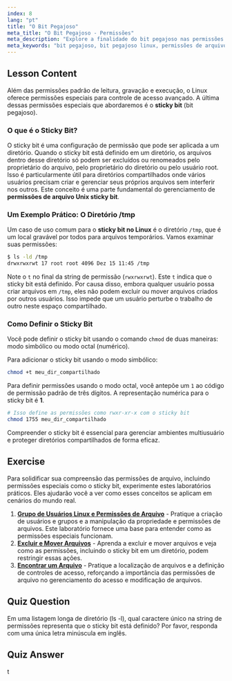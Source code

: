 ```yaml
---
index: 8
lang: "pt"
title: "O Bit Pegajoso"
meta_title: "O Bit Pegajoso - Permissões"
meta_description: "Explore a finalidade do bit pegajoso nas permissões de arquivos Linux e Unix. Aprenda como o bit pegajoso protege arquivos em diretórios compartilhados como /tmp e como configurá-lo usando chmod."
meta_keywords: "bit pegajoso, bit pegajoso linux, permissões de arquivo unix bit pegajoso, chmod +t, diretório /tmp, permissões de arquivo, segurança linux"
---
```


## Lesson Content

Além das permissões padrão de leitura, gravação e execução, o Linux oferece permissões especiais para controle de acesso avançado. A última dessas permissões especiais que abordaremos é o **sticky bit** (bit pegajoso).

### O que é o Sticky Bit?

O sticky bit é uma configuração de permissão que pode ser aplicada a um diretório. Quando o sticky bit está definido em um diretório, os arquivos dentro desse diretório só podem ser excluídos ou renomeados pelo proprietário do arquivo, pelo proprietário do diretório ou pelo usuário root. Isso é particularmente útil para diretórios compartilhados onde vários usuários precisam criar e gerenciar seus próprios arquivos sem interferir nos outros. Este conceito é uma parte fundamental do gerenciamento de **permissões de arquivo Unix sticky bit**.

### Um Exemplo Prático: O Diretório /tmp

Um caso de uso comum para o **sticky bit no Linux** é o diretório `/tmp`, que é um local gravável por todos para arquivos temporários. Vamos examinar suas permissões:

```bash
$ ls -ld /tmp
drwxrwxrwt 17 root root 4096 Dez 15 11:45 /tmp
```

Note o `t` no final da string de permissão (`rwxrwxrwt`). Este `t` indica que o sticky bit está definido. Por causa disso, embora qualquer usuário possa criar arquivos em `/tmp`, eles não podem excluir ou mover arquivos criados por outros usuários. Isso impede que um usuário perturbe o trabalho de outro neste espaço compartilhado.

### Como Definir o Sticky Bit

Você pode definir o sticky bit usando o comando `chmod` de duas maneiras: modo simbólico ou modo octal (numérico).

Para adicionar o sticky bit usando o modo simbólico:

```bash
chmod +t meu_dir_compartilhado
```

Para definir permissões usando o modo octal, você antepõe um `1` ao código de permissão padrão de três dígitos. A representação numérica para o sticky bit é **1**.

```bash
# Isso define as permissões como rwxr-xr-x com o sticky bit
chmod 1755 meu_dir_compartilhado
```

Compreender o sticky bit é essencial para gerenciar ambientes multiusuário e proteger diretórios compartilhados de forma eficaz.

## Exercise

Para solidificar sua compreensão das permissões de arquivo, incluindo permissões especiais como o sticky bit, experimente estes laboratórios práticos. Eles ajudarão você a ver como esses conceitos se aplicam em cenários do mundo real.

1. **[Grupo de Usuários Linux e Permissões de Arquivo](https://labex.io/pt/labs/linux-linux-user-group-and-file-permissions-18002)** - Pratique a criação de usuários e grupos e a manipulação da propriedade e permissões de arquivos. Este laboratório fornece uma base para entender como as permissões especiais funcionam.
2. **[Excluir e Mover Arquivos](https://labex.io/pt/labs/linux-delete-and-move-files-7777)** - Aprenda a excluir e mover arquivos e veja como as permissões, incluindo o sticky bit em um diretório, podem restringir essas ações.
3. **[Encontrar um Arquivo](https://labex.io/pt/labs/linux-find-a-file-17993)** - Pratique a localização de arquivos e a definição de controles de acesso, reforçando a importância das permissões de arquivo no gerenciamento do acesso e modificação de arquivos.

## Quiz Question

Em uma listagem longa de diretório (ls -l), qual caractere único na string de permissões representa que o sticky bit está definido? Por favor, responda com uma única letra minúscula em inglês.

## Quiz Answer

t
